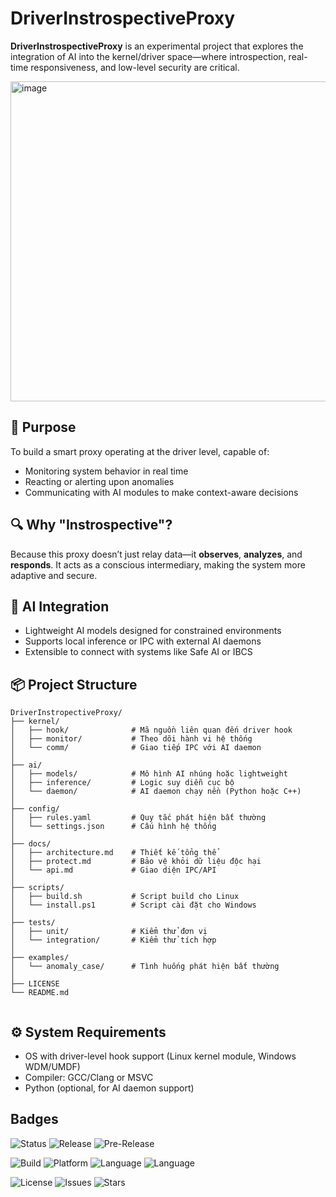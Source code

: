 # DriverInstrospectiveProxy

**DriverInstrospectiveProxy** is an experimental project that explores the integration of AI into the kernel/driver space—where introspection, real-time responsiveness, and low-level security are critical.

<img width="512" height="512" alt="image" src="blob:https://www.messenger.com/032b8893-8783-4139-bb9f-669d7cf5da1f"/>

## 🚀 Purpose

To build a smart proxy operating at the driver level, capable of:
- Monitoring system behavior in real time
- Reacting or alerting upon anomalies
- Communicating with AI modules to make context-aware decisions

## 🔍 Why "Instrospective"?

Because this proxy doesn’t just relay data—it **observes**, **analyzes**, and **responds**. It acts as a conscious intermediary, making the system more adaptive and secure.

## 🧠 AI Integration

- Lightweight AI models designed for constrained environments
- Supports local inference or IPC with external AI daemons
- Extensible to connect with systems like Safe AI or IBCS

## 📦 Project Structure
```
DriverInstropectiveProxy/
├── kernel/
│   ├── hook/              # Mã nguồn liên quan đến driver hook
│   ├── monitor/           # Theo dõi hành vi hệ thống
│   └── comm/              # Giao tiếp IPC với AI daemon
│
├── ai/
│   ├── models/            # Mô hình AI nhúng hoặc lightweight
│   ├── inference/         # Logic suy diễn cục bộ
│   └── daemon/            # AI daemon chạy nền (Python hoặc C++)
│
├── config/
│   ├── rules.yaml         # Quy tắc phát hiện bất thường
│   └── settings.json      # Cấu hình hệ thống
│
├── docs/
│   ├── architecture.md    # Thiết kế tổng thể
│   ├── protect.md         # Bảo vệ khỏi dữ liệu độc hại
│   └── api.md             # Giao diện IPC/API
│
├── scripts/
│   ├── build.sh           # Script build cho Linux
│   └── install.ps1        # Script cài đặt cho Windows
│
├── tests/
│   ├── unit/              # Kiểm thử đơn vị
│   └── integration/       # Kiểm thử tích hợp
│
├── examples/
│   └── anomaly_case/      # Tình huống phát hiện bất thường
│
├── LICENSE
└── README.md


```

## ⚙️ System Requirements

- OS with driver-level hook support (Linux kernel module, Windows WDM/UMDF)
- Compiler: GCC/Clang or MSVC
- Python (optional, for AI daemon support)

## Badges 

![Status](https://img.shields.io/badge/status-experimental-orange?style=flat-square&logo=github)
![Release](https://img.shields.io/github/v/release/<YOUR-USERNAME>/<YOUR-REPO>?style=flat-square&logo=semver)
![Pre-Release](https://img.shields.io/github/v/release/<YOUR-USERNAME>/<YOUR-REPO>?include_prereleases&label=pre-release&color=blue&style=flat-square)

![Build](https://img.shields.io/badge/build-passing-brightgreen?style=flat-square&logo=cmake)
![Platform](https://img.shields.io/badge/platform-Linux%20%7C%20Windows-blue?style=flat-square&logo=linux&logo=windows)
![Language](https://img.shields.io/badge/language-C%2B%2B23-blueviolet?style=flat-square&logo=c%2B%2B)
![Language](https://img.shields.io/badge/language-Lua-lightgrey?style=flat-square&logo=lua)

![License](https://img.shields.io/github/license/<YOUR-USERNAME>/<YOUR-REPO>?style=flat-square)
![Issues](https://img.shields.io/github/issues/<YOUR-USERNAME>/<YOUR-REPO>?style=flat-square)
![Stars](https://img.shields.io/github/stars/<YOUR-USERNAME>/<YOUR-REPO>?style=flat-square&logo=github)



